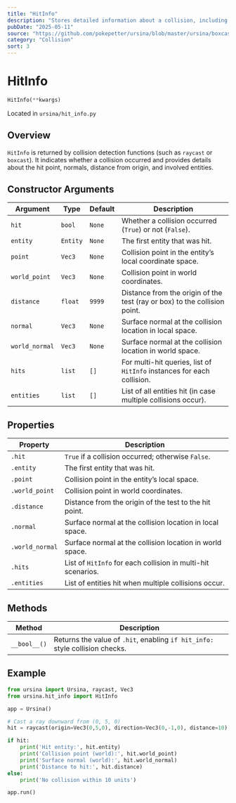```yaml
---
title: "HitInfo"
description: "Stores detailed information about a collision, including hit status, entity, contact points, normals, and distance."
pubDate: "2025-05-11"
source: "https://github.com/pokepetter/ursina/blob/master/ursina/boxcast.py"
category: "Collision"
sort: 3
---
```


# HitInfo

```python
HitInfo(**kwargs)
```

Located in `ursina/hit_info.py`

## Overview

`HitInfo` is returned by collision detection functions (such as `raycast` or `boxcast`). It indicates whether a collision occurred and provides details about the hit point, normals, distance from origin, and involved entities.

## Constructor Arguments

| Argument       | Type     | Default | Description                                                                          |
|----------------|----------|---------|--------------------------------------------------------------------------------------|
| `hit`          | `bool`   | `None`  | Whether a collision occurred (`True`) or not (`False`).                             |
| `entity`       | `Entity` | `None`  | The first entity that was hit.                                                       |
| `point`        | `Vec3`   | `None`  | Collision point in the entity’s local coordinate space.                              |
| `world_point`  | `Vec3`   | `None`  | Collision point in world coordinates.                                               |
| `distance`     | `float`  | `9999`  | Distance from the origin of the test (ray or box) to the collision point.            |
| `normal`       | `Vec3`   | `None`  | Surface normal at the collision location in local space.                            |
| `world_normal` | `Vec3`   | `None`  | Surface normal at the collision location in world space.                            |
| `hits`         | `list`   | `[]`    | For multi-hit queries, list of `HitInfo` instances for each collision.               |
| `entities`     | `list`   | `[]`    | List of all entities hit (in case multiple collisions occur).                        |

## Properties

| Property       | Description                                                                             |
|----------------|-----------------------------------------------------------------------------------------|
| `.hit`         | `True` if a collision occurred; otherwise `False`.                                      |
| `.entity`      | The first entity that was hit.                                                          |
| `.point`       | Collision point in the entity’s local space.                                            |
| `.world_point` | Collision point in world coordinates.                                                   |
| `.distance`    | Distance from the origin of the test to the hit point.                                  |
| `.normal`      | Surface normal at the collision location in local space.                                |
| `.world_normal`| Surface normal at the collision location in world space.                                |
| `.hits`        | List of `HitInfo` for each collision in multi-hit scenarios.                            |
| `.entities`    | List of entities hit when multiple collisions occur.                                    |

## Methods

| Method          | Description                                                                     |
|-----------------|---------------------------------------------------------------------------------|
| `__bool__()`    | Returns the value of `.hit`, enabling `if hit_info:` style collision checks.   |

## Example

```python
from ursina import Ursina, raycast, Vec3
from ursina.hit_info import HitInfo

app = Ursina()

# Cast a ray downward from (0, 5, 0)
hit = raycast(origin=Vec3(0,5,0), direction=Vec3(0,-1,0), distance=10)

if hit:
    print('Hit entity:', hit.entity)
    print('Collision point (world):', hit.world_point)
    print('Surface normal (world):', hit.world_normal)
    print('Distance to hit:', hit.distance)
else:
    print('No collision within 10 units')

app.run()
```